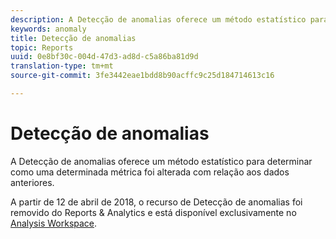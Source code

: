 ```yaml
---
description: A Detecção de anomalias oferece um método estatístico para determinar como uma determinada métrica foi alterada com relação aos dados anteriores.
keywords: anomaly
title: Detecção de anomalias
topic: Reports
uuid: 0e8bf30c-004d-47d3-ad8d-c5a86ba81d9d
translation-type: tm+mt
source-git-commit: 3fe3442eae1bdd8b90acffc9c25d184714613c16

---
```



# Detecção de anomalias

A Detecção de anomalias oferece um método estatístico para determinar como uma determinada métrica foi alterada com relação aos dados anteriores.

A partir de 12 de abril de 2018, o recurso de Detecção de anomalias foi removido do Reports &amp; Analytics e está disponível exclusivamente no [Analysis Workspace](https://docs.adobe.com/content/help/en/analytics/analyze/analysis-workspace/virtual-analyst/overview.html).
